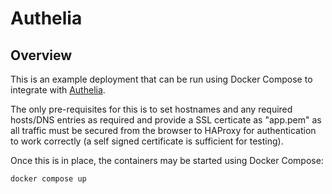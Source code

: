 # Authelia

## Overview

This is an example deployment that can be run using Docker Compose to integrate
with [Authelia](https://www.authelia.com/).

The only pre-requisites for this is to set hostnames and any required
hosts/DNS entries as required and provide a SSL certicate as "app.pem" as all
traffic must be secured from the browser to HAProxy for authentication to work
correctly (a self signed certificate is sufficient for testing).

Once this is in place, the containers may be started using Docker Compose:

```sh
docker compose up
```
